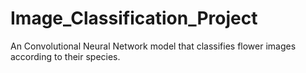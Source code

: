 # Image_Classification_Project
An Convolutional Neural Network model that classifies flower images according to their species.
